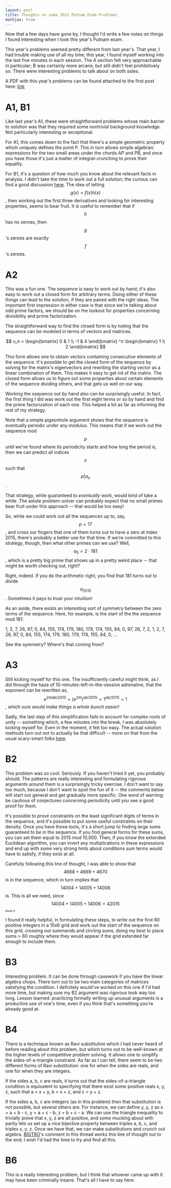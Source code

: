 ```yaml
---
layout: post
title: Thoughts on some 2015 Putnam Exam Problems
mathjax: true
---
```


Now that a few days have gone by, I thought I'd write a few notes on things I found interesting when I took this year's Putnam exam.

This year's problems seemed pretty different from last year's. That year, I had trouble making use of all my time; this year, I found myself working into the last five minutes in each session. The A section felt very approachable in particular; B was certainly more arcane, but still didn't feel prohibitively so. There were interesting problems to talk about on both sides.

A PDF with this year's problems can be found attached to the first post here: [link]((http://artofproblemsolving.com/community/c7t441f7h1171018_putnam_2015_general_discussion))

# A1, B1

Like last year's A1, these were straightforward problems whose main barrier to solution was that they required some nontrivial background knowledge. Not particularly interesting or exceptional.

For A1, this comes down to the fact that there's a simple geometric property which uniquely defines the point P. This in turn allows simple algebraic expressions for the two small areas under the chords AP and PB, and once you have those it's just a matter of integral-crunching to prove their equality.

For B1, it's a question of how much you know about the relevant facts in analysis. I didn't take the time to work out a full solution; the curious can find a good discussion [here](http://artofproblemsolving.com/community/c7t441f7h1171033_putnam_2015_b1). The idea of letting $$g(x) = f(x)h(x)$$, then working out the first three derivatives and looking for interesting properties, seems to bear fruit. It is useful to remember that if $$h$$ has no zeroes, then $$g$$'s zeroes are exactly $$f$$'s zeroes.

# A2

This was a fun one. The sequence is easy to work out by hand; it's also easy to work out a closed form for arbitrary terms. Doing either of these things can lead to the solution, if they are paired with the right ideas. The important first impression in either case is that since we're talking about odd prime factors, we should be on the lookout for properties concerning divisibility and prime factorization.

The straightforward way to find the closed form is by noting that the sequence can be modeled in terms of vectors and matrices.

$$
v_n =
\begin{bmatrix}
0 & 1 \\
-1 & 4
\end{bmatrix}
^n
\begin{bmatrix}
1 \\ 2
\end{bmatrix}
$$

This form allows one to obtain vectors containing consecutive elements of the sequence. It's possible to get the closed form of the sequence by solving for the matrix's eigenvectors and rewriting the starting vector as a linear combination of them. This makes it easy to get rid of the matrix. The closed form allows us to figure out some properties about certain elements of the sequence dividing others, and that gets us well on our way.

Working the sequence out by hand also can be surprisingly useful. In fact, the first thing I did was work out the first eight terms or so by hand and find the prime factorization of each one. This helped a lot as far as informing the rest of my strategy.

Note that a simple pigeonhole argument shows that the sequence is eventually periodic under any modulus. This means that if we work out the sequence mod $$p$$ until we've found where its periodicity starts and how long the period is, then we can predict all indices $$n$$ such that $$p \vert a_n$$.

That strategy, while guaranteed to _eventually_ work, would kind of take a while. The astute problem-solver can probably expect that no small primes bear fruit under this approach -- that would be too easy!

So, while we could work out all the sequences up to, say, $$p=17$$, and cross our fingers that one of them turns out to have a zero at index 2015, there's probably a better use for that time. If we're committed to this strategy, though, then what other primes can we use? Well, $$a_5 = 2 \cdot 181$$, which is a pretty big prime that shows up in a pretty weird place -- that might be worth checking out, right?

Right, indeed. If you do the arithmetic right, you find that 181 turns out to divide $$a_2015$$. Sometimes it pays to trust your intuition!

As an aside, there exists an interesting sort of symmetry between the zero terms of the sequence. Here, for example, is the start of the the sequence mod 181:


1, 2, 7, 26, 97, 0, 84, 155, 174, 179, 180, 179, 174, 155, 84, 0, 97, 26, 7, 2, 1, 2, 7, 26, 97, 0, 84, 155, 174, 179, 180, 179, 174, 155, 84, 0, ...


See the symmetry? Where's that coming from?


# A3

Still kicking myself for this one. The insufficiently careful might think, as I did through the haze of 10-minutes-left-in-the-session adrenaline, that the exponent can be rewritten as, $$e^{2 \pi i a b / 2015} = (e^{2 \pi i})^{ab/2015} = 1^{ab/2015} = 1$$, which _sure would make things a whole bunch easier_!

Sadly, the last step of this simplification fails to account for complex roots of unity -- something which, a few minutes into the break, I was absolutely kicking myself for. Even in the moment, it felt too easy. The actual solution methods turn out not to actually be that difficult -- more on that from the usual scary-smart folks [here](http://artofproblemsolving.com/community/c7t441f7h1171025_putnam_2015_a3).

# B2

This problem was _so cool._ Seriously. If you haven't tried it yet, you probably should. The patterns are really interesting and formulating rigorous arguments around them is a surprisingly tricky exercise. I don't want to say too much, because I don't want to spoil the fun of it -- the comments below will start out general and get gradually more specific. One word of warning: be cautious of conjectures concerning periodicity until you see a good proof for them.

It's possible to prove constraints on the least significant digits of terms in the sequence, and it's possible to put some useful constraints on their density. Once you have those tools, it's a short jump to finding large sums guaranteed to be in the sequence. If you find general forms for these sums, you can set them equal to 2015 mod 10,000. Then, if you know the extended Euclidean algorithm, you can invert any multiplications in these expressions and end up with some very strong hints about conditions sum terms would have to satisfy, if they exist at all.

Carefully following this line of thought, I was able to show that $$4668+4669+4670$$ is in the sequence, which in turn implies that $$14004+14005+14006$$ is. This is all we need, since $$14004+14005+14006 = 42015$$ <span style="font-size: xx-small;">blaze it</span>

I found it really helpful, in formulating these steps, to write out the first 60 positive integers in a 10x6 grid and work out the start of the sequence on this grid, crossing out summands and circling sums, doing my best to place sums > 60 roughly where they would appear if the grid extended far enough to include them.

# B3

Interesting problem. It can be done through casework if you have the linear algebra chops. There turn out to be two main categories of matrices satisfying the condition. I definitely would've worked on this one if I'd had more time, but making sure my B2 argument was rigorous took way too long. Lesson learned: practicing formally writing up unusual arguments is a productive use of one's time, even if you think that's something you're already good at.

# B4

There is a technique known as Ravi substitution which I had never heard of before reading about this problem, but which turns out to be well-known at the higher levels of competitive problem solving. It allows one to simplify the sides-of-a-triangle constraint. As far as I can tell, there seem to be two different forms of Ravi substitution: one for when the sides are reals, and one for when they are integers.

If the sides a, b, c are reals, it turns out that the sides-of-a-triangle condition is equivalent to specifying that there exist some positive reals x, y, z, such that a = x + y, b = x + z, and c = y + z.

If the sides a, b, c are integers (as in this problem) then that substitution is not possible, but several others are. For instance, we can define y, y, z as x = a + b - c, y = a + c - b, z = b + c - a. We can use the triangle inequality to trivially prove that x, y, z are all positive, and some mucking about with parity lets us set up a nice bijective property between triples a, b, c, and triples x, y, z. Once we have that, we can make substitutions and crunch out algebra. [BIGTRO](http://artofproblemsolving.com/community/c7t441f7h1171039_putnam_2015_b4)'s comment in this thread works this line of thought out to the end; I wish I'd had the time to try and find all this.

# B6

This is a really interesting problem, but I think that whoever came up with it may have been criminally insane. That's all I have to say here.
